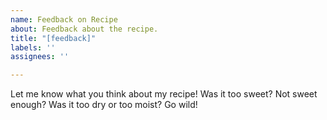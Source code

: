 ```yaml
---
name: Feedback on Recipe
about: Feedback about the recipe.
title: "[feedback]"
labels: ''
assignees: ''

---
```


Let me know what you think about my recipe! Was it too sweet? Not sweet enough? Was it too dry or too moist? Go wild!
